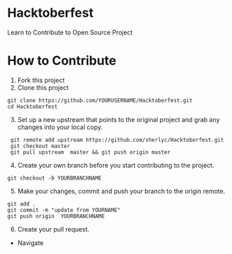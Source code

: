 # Hacktoberfest
Learn to Contribute to Open Source Project

# How to Contribute

1. Fork this project
2. Clone this project

```
git clone https://github.com/YOURUSERNAME/Hacktoberfest.git
cd Hacktoberfest
```

3. Set up a new upstream that points to the original project and grab any changes into your local copy. 

```
 git remote add upstream https://github.com/sherlyc/Hacktoberfest.git
 git checkout master
 git pull upstream  master && git push origin master

 ```

 4. Create your own branch before you start contributing to the project.

 ```
 git checkout -b YOURBRANCHNAME
 ```

 5. Make your changes, commit and push your branch to the origin remote.

 ```
 git add .
 git commit -m "update from YOURNAME"
 git push origin  YOURBRANCHNAME
 ```

 6. Create your pull request.
 * Navigate 




